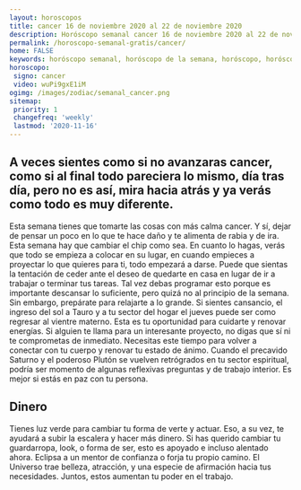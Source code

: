 ```yaml
---
layout: horoscopos
title: cancer 16 de noviembre 2020 al 22 de noviembre 2020 
description: Horóscopo semanal cancer 16 de noviembre 2020 al 22 de noviembre 2020. A veces sientes como si no avanzaras cancer, como si al final todo pareciera lo mismo, día tras día, pero no es así, mira hacia atrás y ya verás como todo es muy diferente.
permalink: /horoscopo-semanal-gratis/cancer/
home: FALSE
keywords: horóscopo semanal, horóscopo de la semana, horóscopo, horóscopo gratis,horóscopos, horóscopo esperanza gracia, horoscopos cancer la semana, horóscopos gratis, Tarot, Astrologia, Zodíaco, cancer, horoscopo gratis, semanal
horoscopo:
 signo: cancer
 video: wuPi9gxE1iM
ogimg: /images/zodiac/semanal_cancer.png
sitemap:
 priority: 1
 changefreq: 'weekly'
 lastmod: '2020-11-16'
---
```




## A veces sientes como si no avanzaras cancer, como si al final todo pareciera lo mismo, día tras día, pero no es así, mira hacia atrás y ya verás como todo es muy diferente.

Esta semana tienes que tomarte las cosas con más calma cancer. Y sí, dejar de pensar un poco en lo que te hace daño y te alimenta de rabia y de ira. 
 Esta semana hay que cambiar el chip como sea. En cuanto lo hagas, verás que todo se empieza a colocar en su lugar, en cuando empieces a proyectar lo que quieres para ti, todo empezará a darse. Puede que sientas la tentación de ceder ante el deseo de quedarte en casa en lugar de ir a trabajar o terminar tus tareas. Tal vez debas programar esto porque es importante descansar lo suficiente, pero quizá no al principio de la semana. Sin embargo, prepárate para relajarte a lo grande. 
 Si sientes cansancio, el ingreso del sol a Tauro y a tu sector del hogar el jueves puede ser como regresar al vientre materno. Esta es tu oportunidad para cuidarte y renovar energías. Si alguien te llama para un interesante proyecto, no digas que sí ni te comprometas de inmediato. Necesitas este tiempo para volver a conectar con tu cuerpo y renovar tu estado de ánimo. Cuando el precavido Saturno y el poderoso Plutón se vuelven retrógrados en tu sector espiritual, podría ser momento de algunas reflexivas preguntas y de trabajo interior. Es mejor si estás en paz con tu persona.

## Dinero

Tienes luz verde para cambiar tu forma de verte y actuar. Eso, a su vez, te ayudará a subir la escalera y hacer más dinero. Si has querido cambiar tu guardarropa, look, o forma de ser, esto es apoyado e incluso alentado ahora. Eclipsa a un mentor de confianza o forja tu propio camino. El Universo trae belleza, atracción, y una especie de afirmación hacia tus necesidades. Juntos, estos aumentan tu poder en el trabajo.